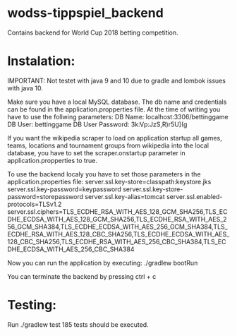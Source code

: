 # wodss-tippspiel_backend
Contains backend for World Cup 2018 betting competition.

# Instalation:
IMPORTANT: Not testet with java 9 and 10 due to gradle and lombok issues with java 10.

Make sure you have a local MySQL database. The db name and credentials can be found in the application.propperties file.
At the time of writing you have to use the follwing parameters:
DB Name: localhost:3306/bettinggame
DB User: bettinggame
DB User Password: 3k:Vp:JzS,R)r5U](g

If you want the wikipedia scraper to load on application startup all games, teams, locations and tournament groups from wikipedia into the local database, you have to set the scraper.onstartup parameter in application.propperties to true.

To use the backend localy you have to set those parameters in the application.properties file:
server.ssl.key-store=classpath:keystore.jks
server.ssl.key-password=keypassword
server.ssl.key-store-password=storepassword
server.ssl.key-alias=tomcat
server.ssl.enabled-protocols=TLSv1.2
server.ssl.ciphers=TLS_ECDHE_RSA_WITH_AES_128_GCM_SHA256,TLS_ECDHE_ECDSA_WITH_AES_128_GCM_SHA256,TLS_ECDHE_RSA_WITH_AES_256_GCM_SHA384,TLS_ECDHE_ECDSA_WITH_AES_256_GCM_SHA384,TLS_ECDHE_RSA_WITH_AES_128_CBC_SHA256,TLS_ECDHE_ECDSA_WITH_AES_128_CBC_SHA256,TLS_ECDHE_RSA_WITH_AES_256_CBC_SHA384,TLS_ECDHE_ECDSA_WITH_AES_256_CBC_SHA384

Now you can run the application by executing:
./gradlew bootRun

You can terminate the backend by pressing ctrl + c

# Testing:
Run ./gradlew test
185 tests should be executed.

